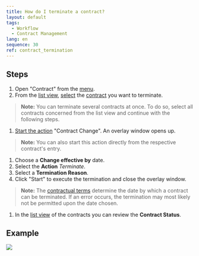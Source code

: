 ```yaml
---
title: How do I terminate a contract?
layout: default
tags:
  - Workflow
  - Contract Management
lang: en
sequence: 30
ref: contract_termination
---
```


## Steps
1. Open "Contract" from the [menu](Menu).
1. From the [list view](ViewModes), [select](RecordSelection) the [contract](Create_contract) you want to terminate.
 >**Note:** You can terminate several contracts at once. To do so, select all contracts concerned from the list view and continue with the following steps.

1. [Start the action](StartAction) "Contract Change". An overlay window opens up.
 >**Note:** You can also start this action directly from the respective contract's entry.

1. Choose a **Change effective by** date.
1. Select the **Action** *Terminate*.
1. Select a **Termination Reason**.
1. Click "Start" to execute the termination and close the overlay window.
 >**Note:** The [contractual terms](Define_contractual_terms) determine the date by which a contract can be terminated. If an error occurs, the termination may most likely not be permitted upon the date chosen.

1. In the [list view](ViewModes) of the contracts you can review the **Contract Status**.

## Example
![](assets/Contract_termination.gif)
